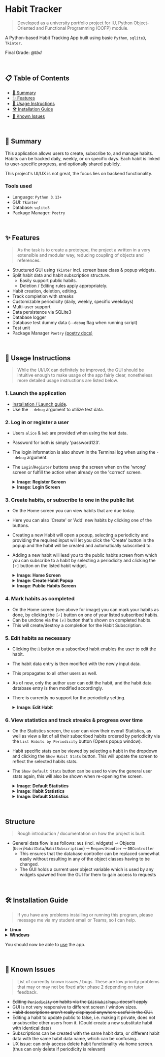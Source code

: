 # Habit Tracker

> Developed as a university portfolio project for IU, Python Object-Oriented and Functional Programming (OOFP) module.

A Python-based Habit Tracking App built using basic `Python`, `sqlite3`, `Tkinter`.

Final Grade: *@tbd*

<br>

## 📋 Table of Contents

- [📌 Summary](#📌-summary)
- [✨ Features](#✨-features)
- [🚀 Usage Instructions](#🚀-usage-instructions)
- [🛠️ Installation Guide](#🛠️-installation-guide)
- [🐞 Known Issues](#🐞-known-issues)

<br>

## 📌 Summary

This application allows users to create, subscribe to, and manage habits.
Habits can be tracked daily, weekly, or on specific days.
Each habit is linked to user-specific progress, and optionally shared publicly.

This project's UI/UX is not great, the focus lies on backend functionality.

### Tools used

- Language: `Python 3.13+`
- GUI: `Tkinter`
- Database: `sqlite3`
- Package Manager: `Poetry`

<br>

## ✨ Features

> As the task is to create a prototype, the project a written in a very extensible and modular way, reducing coupling of objects and references.

- Structured GUI using `Tkinter` incl. screen base class & popup widgets.
- Split habit data and habit subscription structure.
  - Easily support public habits.
  - Deletion / Editing rules apply appropriately.
- Habit creation, deletion, editing.
- Track completion with streaks
- Customizable periodicity (daily, weekly, specific weekdays)
- Multi-user support
- Data persistence via SQLite3
- Database logger
- Database test dummy data (`--debug` flag when running script)
- Test unit
- Package Manager `Poetry` [(poetry docs)](https://python-poetry.org/docs/basic-usage/)

<br>

## 🚀 Usage Instructions

> While the UI/UX can definitely be improved, the GUI should be intuitive enough to make usage of the app fairly clear, nonetheless more detailed usage instructions are listed below.

### 1. Launch the application

- [Installation / Launch guide](#🛠️-installation-guide).
- Use the `--debug` argument to utilize test data.

### 2. Log in or register a user

- Users `alice` & `bob` are provided when using the test data.
- Password for both is simply 'password123'.
- The login information is also shown in the Terminal log when using the `--debug` argument.
- The `Login`/`Register` buttons swap the screen when on the 'wrong' screen or fulfill the action when already on the 'correct' screen.

  <details>
  <summary><strong>Image: Register Screen</strong></summary>

  ---

  ![Image depicting the GUI register screen.](docs/img/img_register.png)

  ---

  </details>

  <details>
  <summary><strong>Image: Login Screen</strong></summary>

  ---

  ![Image depicting the GUI login screen.](docs/img/img_login.png)

  ---

  </details>

### 3. Create habits, or subscribe to one in the public list

- On the Home screen you can view habits that are due today.
- Here you can also 'Create' or 'Add' new habits by clicking one of the buttons.
- Creating a new Habit will open a popup, selecting a periodicity and providing the required input will let you click the 'Create' button in the popup and the habit will be created and automatically subscribed to.
- Adding a new habit will lead you to the public habits screen from which you can subscribe to a habit by selecting a periodicity and clicking the `[+]` button on the listed habit widget.

  <details>
  <summary><strong>Image: Home Screen</strong></summary>

  ---

  ![Image depicting the GUI Home screen.](docs/img/img_home.png)

  ---

  </details>

  <details>
  <summary><strong>Image: Create Habit Popup</strong></summary>

  ---

  ![Image depicting the GUI create popup window.](docs/img/img_habit_create.png)

  ---

  </details>

  <details>
  <summary><strong>Image: Public Habits Screen</strong></summary>

  ---

  ![Image depicting the GUI Public Habits screen.](docs/img/img_public_habits.png)

  ---

  </details>

### 4. Mark habits as completed

- On the Home screen (see above for image) you can mark your habits as done, by clicking the `[✓]` button on one of your listed subscribed habits.
- Can be undone via the `[✗]` button that's shown on completed habits.
- This will create/destroy a completion for the Habit Subscription.

### 5. Edit habits as necessary

- Clicking the `` button on a subscribed habit enables the user to edit the habit.
- The habit data entry is then modified with the newly input data.
- This propagates to all other users as well.
- As of now, only the author user can edit the habit, and the habit data database entry is then modified accordingly.
- There is currently no support for the periodicity setting.

  <details>
  <summary><strong>Image: Edit Habit</strong></summary>

  ---

  ![Image depicting the GUI edit popup window.](docs/img/img_habit_edit.png)

  ---

  </details>

### 6. View statistics and track streaks & progress over time

- On the Statistics screen, the user can view their overall Statistics, as well as view a list of all their subscribed habits ordered by periodicity via the `List Habits by Periodicity` button (Opens popup window).
- Habit specific stats can be viewed by selecting a habit in the dropdown and clicking the `Show Habit Stats` button. This will update the screen to reflect the selected habits stats.
- The `Show Default Stats` button can be used to view the general user stats again, this will also be shown when re-opening the screen.

  <details>
  <summary><strong>Image: Default Statistics</strong></summary>

  ---

  ![Image depicting the GUI Statistics Screen (default).](docs/img/img_statistics_default.png)

  ---

  </details>

  <details>
  <summary><strong>Image: Habit Statistics</strong></summary>

  ---

  ![Image depicting the GUI Statistics Screen (habit specific).](docs/img/img_statistics_habit.png)

  ---

  </details>

  <details>
  <summary><strong>Image: Default Statistics</strong></summary>

  ---

  ![Image depicting the GUI Habit List popup window.](docs/img/img_statistics_list.png)

  ---

  </details>

<br>

## Structure

> Rough introduction / documentation on how the project is built.

- General data flow is as follows: `GUI` (incl. widgets) ⇾ Objects (`User`/`HabitData`/`HabitSubscription`) ⇾ `RequestHandler` ⇾ `DBController`
  - This ensures that the database controller can be replaced somewhat easily without resulting in any of the object classes having to be changed.
  - The GUI holds a current user object variable which is used by any widgets spawned from the GUI for them to gain access to requests

<br>

## 🛠️ Installation Guide

> If you have any problems installing or running this program, please message me via my student email or Teams, so I can help.

<details>
<summary><strong>Linux</strong></summary>

### Linux Installation

1. Clone the repo:

    ```bash
    git clone https://github.com/your-repo/habit-tracker.git
    cd habit-tracker
    ```

2. Install requirements via `Poetry`

    ```bash
    poetry install
    ```

3. Launch the app

    ```bash
    poetry run python run.py
    ```

- If you have trouble with poetry or don't want to use it:
  - Currently the project only has 2 dependencies:
    - `Python >3.10`
    - `Tkinter`
  - Install these with your package manager
    - example (Arch-based):

    ```bash
    sudo pacman -S python, tk
    ```

  - Then just launch the app using:

    ```bash
    python run.py
    ```

</details>

<details>
<summary><strong>Windows</strong></summary>

### Windows Installation

1. Clone the repo:

    ```bash
    git clone https://github.com/your-repo/habit-tracker.git
    cd habit-tracker
    ```

2. Step 3 should be optional on Windows, due to `Tkinter` being included in every python installation. <br>
(If Python was installed via the binaries on their website)

3. (Install requirements via `Poetry`)

    ```bash
    poetry install
    ```

4. Launch the app
    - using poetry (enables virtual environment)

    ```bash
    poetry run python run.py
    ```

    - default python launch

    ```bash
    python run.py
    ```

</details>

You should now be able to [use](#🚀-usage-instructions) the app.

<br>

## 🐞 Known Issues

> List of currently known issues / bugs. These are low priority problems that may or may not be fixed after phase 2 depending on tutor feedback.

- ~~Editing `Periodicity` on habits via the `EditHabitPopup` doesn't apply~~
- GUI is not very responsive to different screen / window sizes.
- ~~Habit descriptions aren't really displayed anywhere useful in the GUI.~~
- Editing a habit to update public to false, i.e. making it private, does not unsubscribe other users from it. (Could create a new substitute habit with identical data)
- Subscriptions can be created with the same habit data, or different habit data with the same habit data name, which can be confusing..
- UX issue: can only access delete habit functionality via home screen. (thus can only delete if periodicity is relevant)
